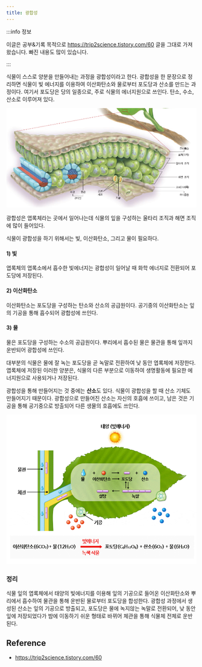 ```yaml
---
title: 광합성
---
```

:::info 정보

이글은 공부&기록 목적으로 https://trip2science.tistory.com/60 글을 그대로 가져왔습니다. 빠진 내용도 많이 있습니다.

:::

식물이 스스로 양분을 만들어내는 과정을 광합성이라고 한다. 광합성을 한 문장으로 정리하면 식물이 빛 에너지를 이용하여 이산화탄소와 물로부터 포도당과 산소를 만드는 과정이다. 여기서 포도당은 당의 일종으로, 주로 식물의 에너지원으로 쓰인다. 탄소, 수소, 산소로 이루어져 있다.

![img](../../images/chloroplast.png)

광합성은 엽록체라는 곳에서 일어나는데 식물의 잎을 구성하는 울타리 조직과 해면 조직에 많이 들어있다.

식물이 광합성을 하기 위해서는 빛, 이산화탄소, 그리고 물이 필요하다.

#### 1) 빛
엽록체의 엽록소에서 흡수한 빛에너지는 광합성이 일어날 때 화학 에너지로 전환되어 포도당에 저장된다. 
#### 2) 이산화탄소
이산화탄소는 포도당을 구성하는 탄소와 산소의 공급원이다. 공기중의 이산화탄소는 잎의 기공을 통해 흡수되어 광합성에 쓰인다.
#### 3) 물
물은 포도당을 구성하는 수소의 공급원이다. 뿌리에서 흡수된 물은 물관을 통해 잎까지 운반되어 광합성에 쓰인다.

대부분의 식물은 물에 잘 녹는 포도당을 곧 녹말로 전환하여 낮 동안 엽록체에 저장한다. 엽록체에 저장된 이러한 양분은, 식물의 다른 부분으로 이동하여 생명활동에 필요한 에너지원으로 사용되거나 저장된다.

광합성을 통해 만들어지는 것 중에는 **산소**도 있다. 식물이 광합성을 할 때 산소 기체도 만들어지기 때문이다. 광합성으로 만들어진 산소는 자신의 호흡에 쓰이고, 남은 것은 기공을 통해 공기중으로 방출되어 다른 생물의 호흡에도 쓰인다.

<!-- <img src={require("../../images/photosynthesis-io.gif").default} width="500px"/> -->
![img](../../images/photosynthesis-io.gif)

### 정리
식물 잎의 엽록체에서 태양의 빛에너지를 이용해 잎의 기공으로 들어온 이산화탄소와 뿌리에서 흡수하여 물관을 통해 운반된 물로부터 포도당을 합성한다. 광합성 과정에서 생성된 산소는 잎의 기공으로 방출되고, 포도당은 물에 녹지않는 녹말로 전환되어, 낮 동안 잎에 저장되었다가 밤에 이동하기 쉬운 형태로 바뀌어 체관을 통해 식물체 전체로 운반된다.

## Reference
- https://trip2science.tistory.com/60
